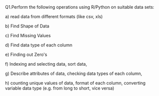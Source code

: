 Q1.Perform the following operations using R/Python on suitable data sets: 

a) read data from different formats (like csv, xls) 

b) Find Shape of Data 

c) Find Missing Values 

d) Find data type of each column 

e) Finding out Zero's 

f) Indexing and selecting data, sort data,  

g) Describe attributes of data, checking data types of each column,  

h) counting unique values of data, format of each column, converting variable data type (e.g. 
from long to short, vice versa) 
